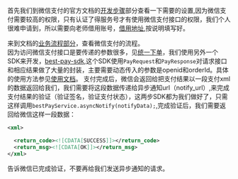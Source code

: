 首先我们到微信支付的官方文档的[开发步骤](https://pay.weixin.qq.com/wiki/doc/api/jsapi.php?chapter=7_3)部分查看一下需要的设置,因为微信支付需要较高的权限，只有认证了得服务号才有使用微信支付接口的权限，我们个人很难申请到，所以需要向老师借用账号，[借用地址](https://github.com/Pay-Group/best-pay-sdk/blob/master/doc/borrowAccount.md),按说明填写好。

来到文档的[业务流程部分](https://pay.weixin.qq.com/wiki/doc/api/jsapi.php?chapter=7_4)，查看微信支付的流程。      
因为访问微信支付接口是要传递的参数很多，见[统一下单](https://pay.weixin.qq.com/wiki/doc/api/jsapi.php?chapter=9_1)，我们使用另外一个SDK来开发，[best-pay-sdk](https://github.com/Pay-Group/best-pay-sdk/blob/master/doc/borrowAccount.md),这个SDK使用`PayRequest`和`PayResponse`对请求接口和相应结果做了大量的封装，主要需要动态传入的参数是openid和orderId。具体的使用方法参见[使用文档](https://github.com/Pay-Group/best-pay-sdk/blob/master/doc/use.md)。
支付完成后，微信会返回给把支付结果以一段支付xml的数据返回给我们，我们需要将这段数据传递给异步通知url（notify_url）,来完成支付结果的验证（验证签名，验证支付状态），这两步SDK都为我们做好了，只需这样调用`bestPayService.asyncNotify(notifyData);`,完成验证后，我们需要返回给微信这样一段数据：
```xml
<xml>

  <return_code><![CDATA[SUCCESS]]></return_code>
  <return_msg><![CDATA[OK]]></return_msg>
</xml>

```
告诉微信已完成验证，不要再给我们发送异步通知的请求。
